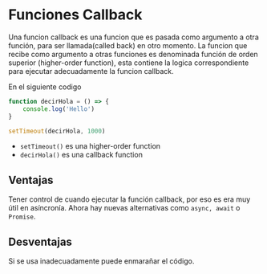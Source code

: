 # Funciones Callback

Una funcion callback es una funcion que es pasada como argumento a otra función, para ser llamada(called back) en otro momento.
La funcion que recibe como argumento a otras funciones es denominada función de orden superior (higher-order function), esta contiene la logica correspondiente para ejecutar adecuadamente la funcion callback.

En el siguiente codigo

```js
function decirHola = () => {
    console.log('Hello')
}

setTimeout(decirHola, 1000)
```

- `setTimeout()` es una higher-order function
- `decirHola()` es una callback function

## Ventajas

Tener control de cuando ejecutar la función callback, por eso es era muy útil en asíncronía. Ahora hay nuevas alternativas como `async, await` o `Promise`.

## Desventajas

Si se usa inadecuadamente puede enmarañar el código.
